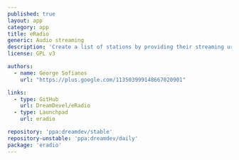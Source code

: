 ```yaml
---
published: true
layout: app
category: app
title: eRadio
generic: Audio streaming
description: 'Create a list of stations by providing their streaming url and then listen to them.'
license: GPL v3

authors: 
  - name: George Sofianos
    url: "https://plus.google.com/113503999148667020901"

links:
  - type: GitHub
    url: DreamDevel/eRadio
  - type: Launchpad
    url: eradio

repository: 'ppa:dreamdev/stable'
repository-unstable: 'ppa:dreamdev/daily'
package: 'eradio'
---
```

